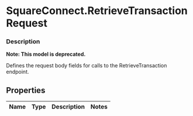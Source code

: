 # SquareConnect.RetrieveTransactionRequest

### Description
**Note: This model is deprecated.**

Defines the request body fields for calls to the RetrieveTransaction endpoint.

## Properties
Name | Type | Description | Notes
------------ | ------------- | ------------- | -------------


